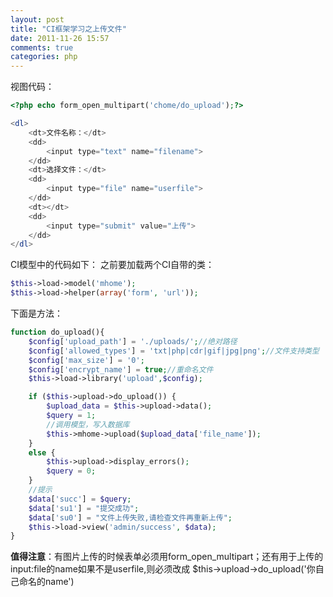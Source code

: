 ```yaml
---
layout: post
title: "CI框架学习之上传文件"
date: 2011-11-26 15:57
comments: true
categories: php
---
```


视图代码：

```php
<?php echo form_open_multipart('chome/do_upload');?>

<dl>
    <dt>文件名称：</dt>
    <dd>
        <input type="text" name="filename">
    </dd>
    <dt>选择文件：</dt>
    <dd>
        <input type="file" name="userfile">
    </dd>
    <dt></dt>
    <dd>
        <input type="submit" value="上传">
    </dd>
</dl>
```

CI模型中的代码如下： 之前要加载两个CI自带的类：


```php
$this->load->model('mhome');
$this->load->helper(array('form', 'url'));
```

下面是方法：

```php
function do_upload(){
	$config['upload_path'] = './uploads/';//绝对路径
	$config['allowed_types'] = 'txt|php|cdr|gif|jpg|png';//文件支持类型
	$config['max_size'] = '0';
	$config['encrypt_name'] = true;//重命名文件
	$this->load->library('upload',$config);

	if ($this->upload->do_upload()) {
		$upload_data = $this->upload->data();
		$query = 1;
		//调用模型，写入数据库
		$this->mhome->upload($upload_data['file_name']);
	}
	else {
		$this->upload->display_errors();
		$query = 0;
	}
	//提示
	$data['succ'] = $query;
	$data['su1'] = "提交成功";
	$data['su0'] = "文件上传失败,请检查文件再重新上传";
	$this->load->view('admin/success', $data);
}
```

**值得注意**：有图片上传的时候表单必须用form_open_multipart；还有用于上传的input:file的name如果不是userfile,则必须改成 $this->upload->do_upload('你自己命名的name')